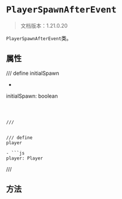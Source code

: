 # `PlayerSpawnAfterEvent`

> 文档版本：1.21.0.20

`PlayerSpawnAfterEvent`类。

## 属性

/// define
initialSpawn

- ```js
initialSpawn: boolean
```



///


/// define
player

- ```js
player: Player
```



///


## 方法
